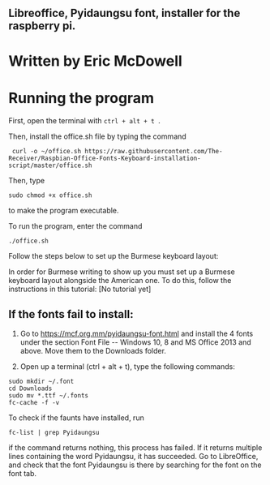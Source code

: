 ## Libreoffice, Pyidaungsu font, installer for the raspberry pi. 
# Written by Eric McDowell 

# Running the program

First, open the terminal with `ctrl + alt + t `.

Then, install the office.sh file by typing the command
```
 curl -o ~/office.sh https://raw.githubusercontent.com/The-Receiver/Raspbian-Office-Fonts-Keyboard-installation-script/master/office.sh
 ```

Then, type
```
sudo chmod +x office.sh
```
to make the program executable.


To run the program, enter the command
```
./office.sh
```

Follow the steps below to set up the Burmese keyboard layout:

In order for Burmese writing to show up you must set up a Burmese keyboard layout alongside the American one.
To do this, follow the instructions in this tutorial: [No tutorial yet]


## If the fonts fail to install:

1) Go to https://mcf.org.mm/pyidaungsu-font.html and install the 4 fonts under the section
Font File -- Windows 10, 8 and MS Office 2013 and above. Move them to the Downloads folder.

2) Open up a terminal (ctrl + alt + t), type the following commands:

```
sudo mkdir ~/.font 
cd Downloads
sudo mv *.ttf ~/.fonts
fc-cache -f -v
```

To check if the faunts have installed, run
```
fc-list | grep Pyidaungsu
```
if the command returns nothing, this process has failed. If it returns multiple lines containing the word Pyidaungsu, it
has succeeded. Go to LibreOffice, and check that
the font Pyidaungsu is there by searching for the font on the font tab.

